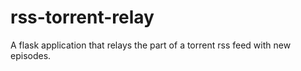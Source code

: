 # rss-torrent-relay
A flask application that relays the part of a torrent rss feed with new episodes.
